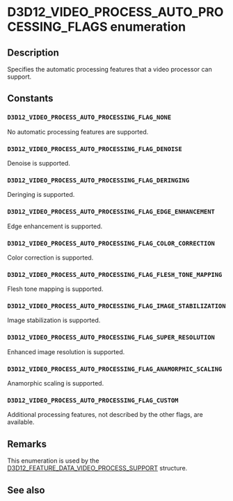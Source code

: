 # D3D12_VIDEO_PROCESS_AUTO_PROCESSING_FLAGS enumeration

## Description

Specifies the automatic processing features that a video processor can support.

## Constants

### `D3D12_VIDEO_PROCESS_AUTO_PROCESSING_FLAG_NONE`

No automatic processing features are supported.

### `D3D12_VIDEO_PROCESS_AUTO_PROCESSING_FLAG_DENOISE`

Denoise is supported.

### `D3D12_VIDEO_PROCESS_AUTO_PROCESSING_FLAG_DERINGING`

Deringing is supported.

### `D3D12_VIDEO_PROCESS_AUTO_PROCESSING_FLAG_EDGE_ENHANCEMENT`

Edge enhancement is supported.

### `D3D12_VIDEO_PROCESS_AUTO_PROCESSING_FLAG_COLOR_CORRECTION`

Color correction is supported.

### `D3D12_VIDEO_PROCESS_AUTO_PROCESSING_FLAG_FLESH_TONE_MAPPING`

Flesh tone mapping is supported.

### `D3D12_VIDEO_PROCESS_AUTO_PROCESSING_FLAG_IMAGE_STABILIZATION`

Image stabilization is supported.

### `D3D12_VIDEO_PROCESS_AUTO_PROCESSING_FLAG_SUPER_RESOLUTION`

Enhanced image resolution is supported.

### `D3D12_VIDEO_PROCESS_AUTO_PROCESSING_FLAG_ANAMORPHIC_SCALING`

Anamorphic scaling is supported.

### `D3D12_VIDEO_PROCESS_AUTO_PROCESSING_FLAG_CUSTOM`

Additional processing features, not described by the other flags, are available.

## Remarks

This enumeration is used by the [D3D12\_FEATURE\_DATA\_VIDEO\_PROCESS\_SUPPORT](https://learn.microsoft.com/windows/win32/api/d3d12video/ns-d3d12video-d3d12_feature_data_video_process_support) structure.

## See also